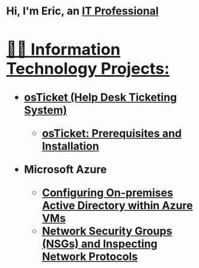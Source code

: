 <h1>Hi, I'm Eric, an <a href="https://linkedin.com/in/Josh">IT Professional

<h2>👨‍💻 Information Technology Projects:</h2>

- <b>osTicket (Help Desk Ticketing System)</b>
  - [osTicket: Prerequisites and Installation](https://github.com/EricMickles/osticket-prereqs)

- <b>Microsoft Azure</b>
  - [Configuring On-premises Active Directory within Azure VMs](https://github.com/EricMickles/configure-ad)
  - [Network Security Groups (NSGs) and Inspecting Network Protocols](https://github.com/EricMickles/azure-network-protocols)

